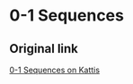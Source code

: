 # 0-1 Sequences

## Original link

[0-1 Sequences on Kattis](https://open.kattis.com/problems/sequences)